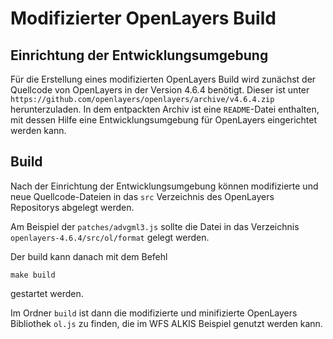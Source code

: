 # Modifizierter OpenLayers Build

## Einrichtung der Entwicklungsumgebung

Für die Erstellung eines modifizierten OpenLayers Build wird zunächst der
Quellcode von OpenLayers in der Version 4.6.4 benötigt. Dieser ist unter
`https://github.com/openlayers/openlayers/archive/v4.6.4.zip` herunterzuladen.
In dem entpackten Archiv ist eine `README`-Datei enthalten, mit dessen Hilfe
eine Entwicklungsumgebung für OpenLayers eingerichtet werden kann.

## Build

Nach der Einrichtung der Entwicklungsumgebung können modifizierte und neue
Quellcode-Dateien in das `src` Verzeichnis des OpenLayers Repositorys abgelegt
werden.

Am Beispiel der `patches/advgml3.js` sollte die Datei in das Verzeichnis
`openlayers-4.6.4/src/ol/format` gelegt werden.

Der build kann danach mit dem Befehl

```shell
make build
```

gestartet werden.

Im Ordner `build` ist dann die modifizierte und minifizierte OpenLayers
Bibliothek `ol.js` zu finden, die im WFS ALKIS Beispiel genutzt werden kann.

